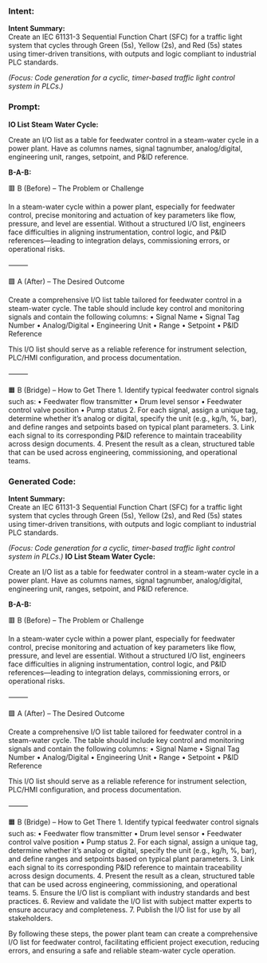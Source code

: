 ### Intent:
**Intent Summary:**  
Create an IEC 61131-3 Sequential Function Chart (SFC) for a traffic light system that cycles through Green (5s), Yellow (2s), and Red (5s) states using timer-driven transitions, with outputs and logic compliant to industrial PLC standards.  

*(Focus: Code generation for a cyclic, timer-based traffic light control system in PLCs.)*

### Prompt:
**IO List Steam Water Cycle:**

Create an I/O list as a table for feedwater control in a steam-water cycle in a power plant. Have as columns names, signal tagnumber, analog/digital, engineering unit, ranges, setpoint, and P&ID reference.

**B-A-B:**

🟥 B (Before) – The Problem or Challenge

In a steam-water cycle within a power plant, especially for feedwater control, precise monitoring and actuation of key parameters like flow, pressure, and level are essential. Without a structured I/O list, engineers face difficulties in aligning instrumentation, control logic, and P&ID references—leading to integration delays, commissioning errors, or operational risks.

⸻

🟩 A (After) – The Desired Outcome

Create a comprehensive I/O list table tailored for feedwater control in a steam-water cycle. The table should include key control and monitoring signals and contain the following columns:
	•	Signal Name
	•	Signal Tag Number
	•	Analog/Digital
	•	Engineering Unit
	•	Range
	•	Setpoint
	•	P&ID Reference

This I/O list should serve as a reliable reference for instrument selection, PLC/HMI configuration, and process documentation.

⸻

🟧 B (Bridge) – How to Get There
	1.	Identify typical feedwater control signals such as:
	•	Feedwater flow transmitter
	•	Drum level sensor
	•	Feedwater control valve position
	•	Pump status
	2.	For each signal, assign a unique tag, determine whether it’s analog or digital, specify the unit (e.g., kg/h, %, bar), and define ranges and setpoints based on typical plant parameters.
	3.	Link each signal to its corresponding P&ID reference to maintain traceability across design documents.
	4.	Present the result as a clean, structured table that can be used across engineering, commissioning, and operational teams.

### Generated Code:
**Intent Summary:**  
Create an IEC 61131-3 Sequential Function Chart (SFC) for a traffic light system that cycles through Green (5s), Yellow (2s), and Red (5s) states using timer-driven transitions, with outputs and logic compliant to industrial PLC standards.  

*(Focus: Code generation for a cyclic, timer-based traffic light control system in PLCs.)*
**IO List Steam Water Cycle:**

Create an I/O list as a table for feedwater control in a steam-water cycle in a power plant. Have as columns names, signal tagnumber, analog/digital, engineering unit, ranges, setpoint, and P&ID reference.

**B-A-B:**

🟥 B (Before) – The Problem or Challenge

In a steam-water cycle within a power plant, especially for feedwater control, precise monitoring and actuation of key parameters like flow, pressure, and level are essential. Without a structured I/O list, engineers face difficulties in aligning instrumentation, control logic, and P&ID references—leading to integration delays, commissioning errors, or operational risks.

⸻

🟩 A (After) – The Desired Outcome

Create a comprehensive I/O list table tailored for feedwater control in a steam-water cycle. The table should include key control and monitoring signals and contain the following columns:
	•	Signal Name
	•	Signal Tag Number
	•	Analog/Digital
	•	Engineering Unit
	•	Range
	•	Setpoint
	•	P&ID Reference

This I/O list should serve as a reliable reference for instrument selection, PLC/HMI configuration, and process documentation.

⸻

🟧 B (Bridge) – How to Get There
	1.	Identify typical feedwater control signals such as:
	•	Feedwater flow transmitter
	•	Drum level sensor
	•	Feedwater control valve position
	•	Pump status
	2.	For each signal, assign a unique tag, determine whether it’s analog or digital, specify the unit (e.g., kg/h, %, bar), and define ranges and setpoints based on typical plant parameters.
	3.	Link each signal to its corresponding P&ID reference to maintain traceability across design documents.
	4.	Present the result as a clean, structured table that can be used across engineering, commissioning, and operational teams.
	5.	Ensure the I/O list is compliant with industry standards and best practices.
	6.	Review and validate the I/O list with subject matter experts to ensure accuracy and completeness.
	7.	Publish the I/O list for use by all stakeholders.

By following these steps, the power plant team can create a comprehensive I/O list for feedwater control, facilitating efficient project execution, reducing errors, and ensuring a safe and reliable steam-water cycle operation.
